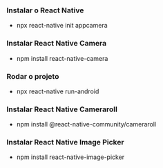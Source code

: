 ### Instalar o React Native
- npx react-native init appcamera

### Instalar React Native Camera
- npm install react-native-camera

### Rodar o projeto
- npx react-native run-android

### Instalar React Native Cameraroll
- npm install @react-native-community/cameraroll

### Instalar React Native Image Picker
- npm install react-native-image-picker